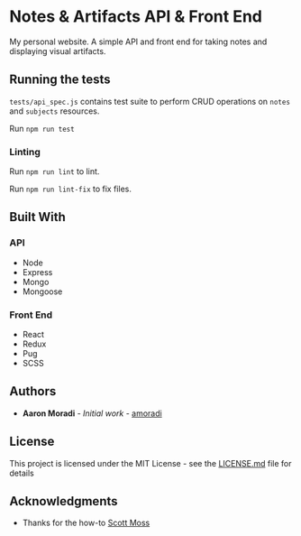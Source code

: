 # Notes & Artifacts API & Front End

My personal website. A simple API and front end for taking notes and displaying visual artifacts.

## Running the tests

`tests/api_spec.js` contains test suite to perform CRUD operations on `notes` and `subjects` resources.

Run `npm run test`

### Linting

Run `npm run lint` to lint.

Run `npm run lint-fix` to fix files.

## Built With

### API

- Node
- Express
- Mongo
- Mongoose

### Front End

- React
- Redux
- Pug
- SCSS

## Authors

* **Aaron Moradi** - *Initial work* - [amoradi](https://github.com/amoradi)

## License

This project is licensed under the MIT License - see the [LICENSE.md](LICENSE.md) file for details

## Acknowledgments

* Thanks for the how-to [Scott Moss](https://github.com/Hendrixer)
